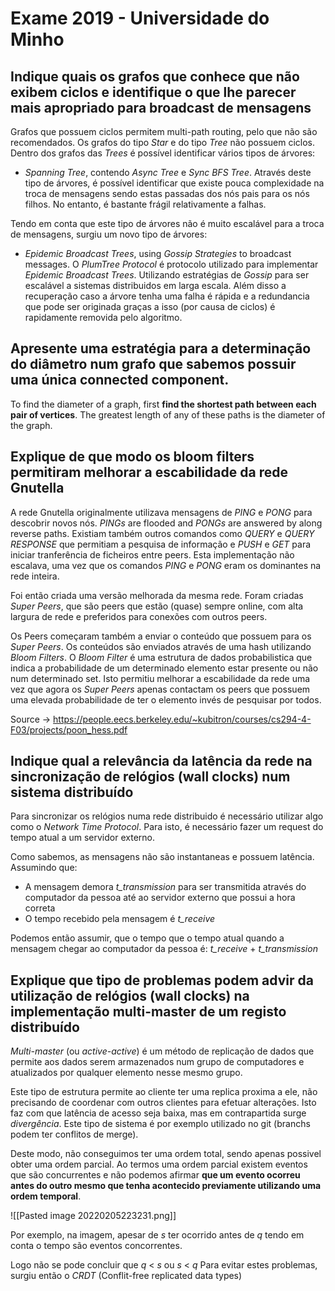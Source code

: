 # Exame 2019 - Universidade do Minho
## Indique quais os grafos que conhece que não exibem ciclos e identifique o que lhe parecer mais apropriado para broadcast de mensagens
Grafos que possuem ciclos permitem multi-path routing, pelo que não são recomendados.
Os grafos do tipo *Star* e do tipo *Tree* não possuem ciclos.
Dentro dos grafos das *Trees* é possível identificar vários tipos de árvores: 
- *Spanning Tree*, contendo *Async Tree* e *Sync BFS Tree*.
Através deste tipo de árvores, é possível identificar que existe pouca complexidade na troca de mensagens sendo estas passadas dos nós pais para os nós filhos. No entanto, é bastante frágil relativamente a falhas.

Tendo em conta que este tipo de árvores não é muito escalável para a troca de mensagens, surgiu um novo tipo de árvores:
- *Epidemic Broadcast Trees*, using *Gossip Strategies* to broadcast messages.
O *PlumTree Protocol* é protocolo utilizado para implementar *Epidemic Broadcast Trees*. Utilizando estratégias de *Gossip* para ser escalável a sistemas distribuidos em larga escala. Além disso a recuperação caso a árvore tenha uma falha é rápida e a redundancia que pode ser originada graças a isso (por causa de ciclos) é rapidamente removida pelo algoritmo.

## Apresente uma estratégia para a determinação do diâmetro num grafo que sabemos possuir uma única connected component.
To find the diameter of a graph, first **find the shortest path between each pair of vertices**. The greatest length of any of these paths is the diameter of the graph.

## Explique de que modo os bloom filters permitiram melhorar a escabilidade da rede Gnutella
A rede Gnutella originalmente utilizava mensagens de *PING* e *PONG* para descobrir novos nós. *PINGs* are flooded and *PONGs* are answered by along reverse paths. Existiam também outros comandos como *QUERY* e *QUERY RESPONSE* que permitiam a pesquisa de informação e *PUSH* e *GET* para iniciar tranferência de ficheiros entre peers.
Esta implementação não escalava, uma vez que os comandos *PING* e *PONG* eram os dominantes na rede inteira.

Foi então criada uma versão melhorada da mesma rede. Foram criadas *Super Peers*, que são peers que estão (quase) sempre online, com alta largura de rede e preferidos para conexões com outros peers. 

Os Peers começaram também a enviar o conteúdo que possuem para os *Super Peers*. Os conteúdos são enviados através de uma hash utilizando *Bloom Filters*. O *Bloom Filter* é uma estrutura de dados probabilistica que indica a probabilidade de um determinado elemento estar presente ou não num determinado set.
Isto permitiu melhorar a escabilidade da rede uma vez que agora os *Super Peers* apenas contactam os peers que possuem uma elevada probabilidade de ter o elemento invés de pesquisar por todos.

Source -> https://people.eecs.berkeley.edu/~kubitron/courses/cs294-4-F03/projects/poon_hess.pdf
## Indique qual a relevância da latência da rede na sincronização de relógios (wall clocks) num sistema distribuído
Para sincronizar os relógios numa rede distribuido é necessário utilizar algo como o *Network Time Protocol*. Para isto, é necessário fazer um request do tempo atual a um servidor externo.

Como sabemos, as mensagens não são instantaneas e possuem latência. Assumindo que:
- A mensagem demora *t_transmission* para ser transmitida através do computador da pessoa até ao servidor externo que possui a hora correta
- O tempo recebido pela mensagem é *t_receive*

Podemos então assumir, que o tempo que o tempo atual quando a mensagem chegar ao computador da pessoa é:
*t_receive* + *t_transmission*


## Explique que tipo de problemas podem advir da utilização de relógios (wall clocks) na implementação multi-master de um registo distribuído
*Multi-master* (ou *active-active*) é um método de replicação de dados que permite aos dados serem armazenados num grupo de computadores e atualizados por qualquer elemento nesse mesmo grupo. 

Este tipo de estrutura permite ao cliente ter uma replica proxima a ele, não precisando de coordenar com outros clientes para efetuar alterações. Isto faz com que latência de acesso seja baixa, mas em contrapartida surge *divergência*. Este tipo de sistema é por exemplo utilizado no git (branchs podem ter conflitos de merge).

Deste modo, não conseguimos ter uma ordem total, sendo apenas possivel obter uma ordem parcial. Ao termos uma ordem parcial existem eventos que são concurrentes e não podemos afirmar **que um evento ocorreu antes do outro mesmo que tenha acontecido previamente utilizando uma ordem temporal**.

![[Pasted image 20220205223231.png]]

Por exemplo, na imagem, apesar de *s* ter ocorrido antes de *q* tendo em conta o tempo são eventos concorrentes.

Logo não se pode concluir que *q* < *s* ou *s* < *q* 
Para evitar estes problemas, surgiu então o *CRDT*  (Conflit-free replicated data types)
